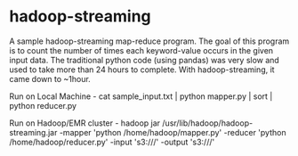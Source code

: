 # hadoop-streaming

A sample hadoop-streaming map-reduce program. The goal of this program is to count the number of times each keyword-value occurs in the given input data. The traditional python code (using pandas) was very slow and used to take more than 24 hours to complete. With hadoop-streaming, it came down to ~1hour.

Run on Local Machine - 
cat sample_input.txt | python mapper.py | sort | python reducer.py

Run on Hadoop/EMR cluster - 
hadoop jar /usr/lib/hadoop/hadoop-streaming.jar -mapper 'python /home/hadoop/mapper.py' -reducer 'python /home/hadoop/reducer.py' -input 's3://<my-input-location>/' -output 's3://<my-output-location>/'
